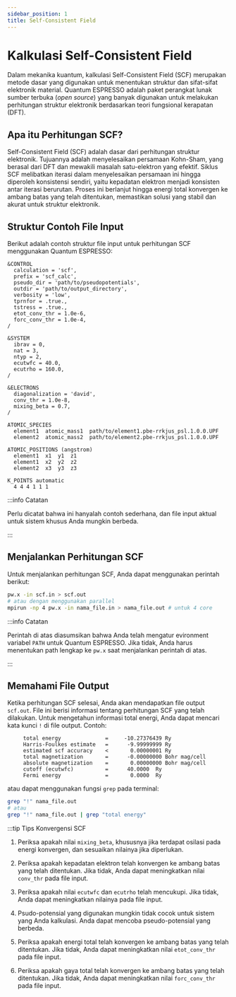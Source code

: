 ```yaml
---
sidebar_position: 1
title: Self-Consistent Field
---
```


# Kalkulasi Self-Consistent Field

Dalam mekanika kuantum, kalkulasi Self-Consistent Field (SCF) merupakan metode dasar yang digunakan untuk menentukan struktur dan sifat-sifat elektronik material. Quantum ESPRESSO adalah paket perangkat lunak sumber terbuka (*open source*) yang banyak digunakan untuk melakukan perhitungan struktur elektronik berdasarkan teori fungsional kerapatan (DFT).

## Apa itu Perhitungan SCF?

Self-Consistent Field (SCF) adalah dasar dari perhitungan struktur elektronik. Tujuannya adalah menyelesaikan persamaan Kohn-Sham, yang berasal dari DFT dan mewakili masalah satu-elektron yang efektif. Siklus SCF melibatkan iterasi dalam menyelesaikan persamaan ini hingga diperoleh konsistensi sendiri, yaitu kepadatan elektron menjadi konsisten antar iterasi berurutan. Proses ini berlanjut hingga energi total konvergen ke ambang batas yang telah ditentukan, memastikan solusi yang stabil dan akurat untuk struktur elektronik.

## Struktur Contoh File Input

Berikut adalah contoh struktur file input untuk perhitungan SCF menggunakan Quantum ESPRESSO:

```plaintext
&CONTROL
  calculation = 'scf',
  prefix = 'scf_calc',
  pseudo_dir = 'path/to/pseudopotentials',
  outdir = 'path/to/output_directory',
  verbosity = 'low',
  tprnfor = .true.,
  tstress = .true.,
  etot_conv_thr = 1.0e-6,
  forc_conv_thr = 1.0e-4,
/

&SYSTEM
  ibrav = 0,
  nat = 3,
  ntyp = 2,
  ecutwfc = 40.0,
  ecutrho = 160.0,
/

&ELECTRONS
  diagonalization = 'david',
  conv_thr = 1.0e-8,
  mixing_beta = 0.7,
/

ATOMIC_SPECIES
  element1  atomic_mass1  path/to/element1.pbe-rrkjus_psl.1.0.0.UPF
  element2  atomic_mass2  path/to/element2.pbe-rrkjus_psl.1.0.0.UPF

ATOMIC_POSITIONS (angstrom)
  element1  x1  y1  z1
  element1  x2  y2  z2
  element2  x3  y3  z3

K_POINTS automatic
  4 4 4 1 1 1
```

:::info Catatan

Perlu dicatat bahwa ini hanyalah contoh sederhana, dan file input aktual untuk sistem khusus Anda mungkin berbeda.

:::

## Menjalankan Perhitungan SCF

Untuk menjalankan perhitungan SCF, Anda dapat menggunakan perintah berikut:

```bash
pw.x -in scf.in > scf.out
# atau dengan menggunakan parallel
mpirun -np 4 pw.x -in nama_file.in > nama_file.out # untuk 4 core
```

:::info Catatan

Perintah di atas diasumsikan bahwa Anda telah mengatur evironment variabel `PATH` untuk Quantum ESPRESSO. Jika tidak, Anda harus menentukan path lengkap ke `pw.x` saat menjalankan perintah di atas.

:::

## Memahami File Output

Ketika perhitungan SCF selesai, Anda akan mendapatkan file output `scf.out`. File ini berisi informasi tentang perhitungan SCF yang telah dilakukan. Untuk mengetahun informasi total energi, Anda dapat mencari kata kunci `!` di file output. Contoh:

```plaintext
     total energy              =     -10.27376439 Ry
     Harris-Foulkes estimate   =      -9.99999999 Ry
     estimated scf accuracy    <       0.00000001 Ry
     total magnetization       =      -0.00000000 Bohr mag/cell
     absolute magnetization    =       0.00000000 Bohr mag/cell
     cutoff (ecutwfc)          =      40.0000  Ry
     Fermi energy              =       0.0000  Ry
```

atau dapat menggunakan fungsi `grep` pada terminal:

```bash
grep "!" nama_file.out
# atau 
grep "!" nama_file.out | grep "total energy"
```

:::tip Tips Konvergensi SCF

1. Periksa apakah nilai `mixing_beta`, khususnya jika terdapat osilasi pada energi konvergen, dan sesuaikan nilainya jika diperlukan.

2. Periksa apakah kepadatan elektron telah konvergen ke ambang batas yang telah ditentukan. Jika tidak, Anda dapat meningkatkan nilai `conv_thr` pada file input.

3. Periksa apakah nilai `ecutwfc` dan `ecutrho` telah mencukupi. Jika tidak, Anda dapat meningkatkan nilainya pada file input.

4. Psudo-potensial yang digunakan mungkin tidak cocok untuk sistem yang Anda kalkulasi. Anda dapat mencoba pseudo-potensial yang berbeda.

5. Periksa apakah energi total telah konvergen ke ambang batas yang telah ditentukan. Jika tidak, Anda dapat meningkatkan nilai `etot_conv_thr` pada file input.

6. Periksa apakah gaya total telah konvergen ke ambang batas yang telah ditentukan. Jika tidak, Anda dapat meningkatkan nilai `forc_conv_thr` pada file input.
